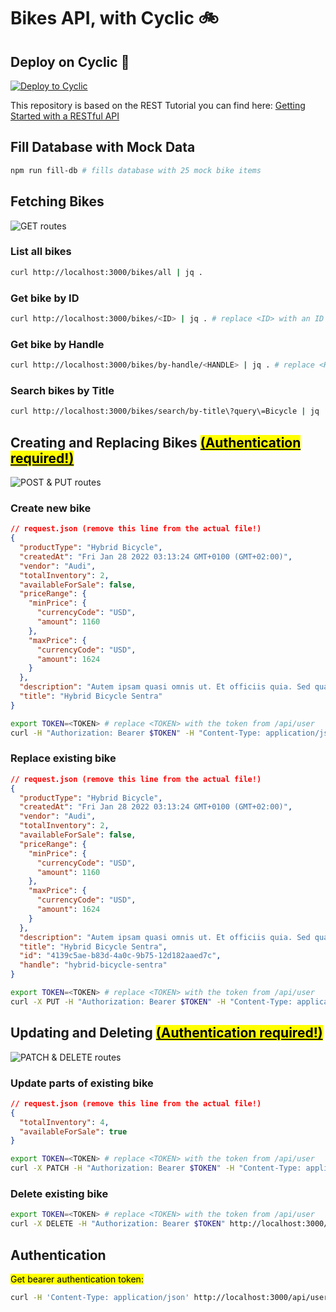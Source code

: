 # Bikes API, with Cyclic 🚲️

## Deploy on Cyclic 🚀

[![Deploy to Cyclic](https://deploy.cyclic.sh/button.svg)](https://deploy.cyclic.sh/eludadev/bikes-api)

This repository is based on the REST Tutorial you can find here: [Getting Started with a RESTful API](https://docs.cyclic.sh/tutorials/rest-api-and-dynamodb/part-1)

## Fill Database with Mock Data

```bash
npm run fill-db # fills database with 25 mock bike items
```

## Fetching Bikes
![GET routes](./assets/GET%20Routes.png)

### List all bikes

```bash
curl http://localhost:3000/bikes/all | jq .
```

### Get bike by ID

```bash
curl http://localhost:3000/bikes/<ID> | jq . # replace <ID> with an ID from the response to /all
```

### Get bike by Handle

```bash
curl http://localhost:3000/bikes/by-handle/<HANDLE> | jq . # replace <HANDLE> with a handle from the response to /all
```

### Search bikes by Title

```bash
curl http://localhost:3000/bikes/search/by-title\?query\=Bicycle | jq .
```


## Creating and Replacing Bikes [<mark>(Authentication required!)</mark>](#authentication)
![POST & PUT routes](./assets/POST%20%26%20PUT%20Routes.png)

### Create new bike

```json
// request.json (remove this line from the actual file!)
{
  "productType": "Hybrid Bicycle",
  "createdAt": "Fri Jan 28 2022 03:13:24 GMT+0100 (GMT+02:00)",
  "vendor": "Audi",
  "totalInventory": 2,
  "availableForSale": false,
  "priceRange": {
    "minPrice": {
      "currencyCode": "USD",
      "amount": 1160
    },
    "maxPrice": {
      "currencyCode": "USD",
      "amount": 1624
    }
  },
  "description": "Autem ipsam quasi omnis ut. Et officiis quia. Sed quaerat pariatur nihil nobis est quos earum quidem.",
  "title": "Hybrid Bicycle Sentra"
}
```

```bash
export TOKEN=<TOKEN> # replace <TOKEN> with the token from /api/user
curl -H "Authorization: Bearer $TOKEN" -H "Content-Type: application/json" http://localhost:3000/bikes/ -d @request.json | jq .
```

### Replace existing bike

```json
// request.json (remove this line from the actual file!)
{
  "productType": "Hybrid Bicycle",
  "createdAt": "Fri Jan 28 2022 03:13:24 GMT+0100 (GMT+02:00)",
  "vendor": "Audi",
  "totalInventory": 2,
  "availableForSale": false,
  "priceRange": {
    "minPrice": {
      "currencyCode": "USD",
      "amount": 1160
    },
    "maxPrice": {
      "currencyCode": "USD",
      "amount": 1624
    }
  },
  "description": "Autem ipsam quasi omnis ut. Et officiis quia. Sed quaerat pariatur nihil nobis est quos earum quidem.",
  "title": "Hybrid Bicycle Sentra",
  "id": "4139c5ae-b83d-4a0c-9b75-12d182aaed7c",
  "handle": "hybrid-bicycle-sentra"
}
```

```bash
export TOKEN=<TOKEN> # replace <TOKEN> with the token from /api/user
curl -X PUT -H "Authorization: Bearer $TOKEN" -H "Content-Type: application/json" http://localhost:3000/bikes/<ID> -d @request.json | jq . # replace <ID> with an ID from the response to /all
```


## Updating and Deleting [<mark>(Authentication required!)</mark>](#authentication)
![PATCH & DELETE routes](./assets/PATCH%20%26%20DELETE%20Routes.png)

### Update parts of existing bike

```json
// request.json (remove this line from the actual file!)
{
  "totalInventory": 4,
  "availableForSale": true
}
```

```bash
export TOKEN=<TOKEN> # replace <TOKEN> with the token from /api/user
curl -X PATCH -H "Authorization: Bearer $TOKEN" -H "Content-Type: application/json" http://localhost:3000/bikes/<ID> -d @request.json | jq . # replace <ID> with an ID from the response to /all
```

### Delete existing bike

```bash
export TOKEN=<TOKEN> # replace <TOKEN> with the token from /api/user
curl -X DELETE -H "Authorization: Bearer $TOKEN" http://localhost:3000/bikes/<ID> | jq . # replace <ID> with an ID from the response to /all
```

## Authentication

<mark>Get bearer authentication token:</mark>

```bash
curl -H 'Content-Type: application/json' http://localhost:3000/api/user -d '{"username": "cyclic"}' | jq .token -r
```
